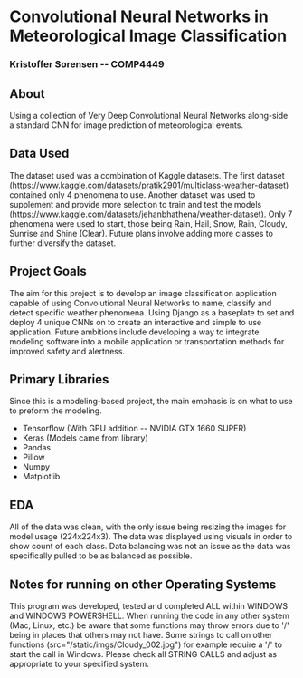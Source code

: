 # Convolutional Neural Networks in Meteorological Image Classification
### Kristoffer Sorensen -- COMP4449

## About
Using a collection of Very Deep Convolutional Neural Networks along-side a standard CNN for image prediction of meteorological events.

## Data Used
The dataset used was a combination of Kaggle datasets. The first dataset (https://www.kaggle.com/datasets/pratik2901/multiclass-weather-dataset) contained only 4 phenomena to use. Another dataset was used to supplement and provide more selection to train and test the models (https://www.kaggle.com/datasets/jehanbhathena/weather-dataset). Only 7 phenomena were used to start, those being Rain, Hail, Snow, Rain, Cloudy, Sunrise and Shine (Clear). Future plans involve adding more classes to further diversify the dataset.

## Project Goals
The aim for this project is to develop an image classification application capable of using Convolutional Neural Networks to name, classify and detect specific weather phenomena. Using Django as a baseplate to set and deploy 4 unique CNNs on to create an interactive and simple to use application. Future ambitions include developing a way to integrate modeling software into a mobile application or transportation methods for improved safety and alertness.

## Primary Libraries
Since this is a modeling-based project, the main emphasis is on what to use to preform the modeling.
* Tensorflow (With GPU addition -- NVIDIA GTX 1660 SUPER)
* Keras (Models came from library)
* Pandas
* Pillow
* Numpy
* Matplotlib

## EDA
All of the data was clean, with the only issue being resizing the images for model usage (224x224x3). The data was displayed using visuals in order to show count of each class. Data balancing was not an issue as the data was specifically pulled to be as balanced as possible.

## Notes for running on other Operating Systems
This program was developed, tested and completed ALL within WINDOWS and WINDOWS POWERSHELL. When running the code in any other system (Mac, Linux, etc.) be aware that some functions may throw errors due to '/' being in places that others may not have. Some strings to call on other functions (src="/static/imgs/Cloudy_002.jpg") for example require a '/' to start the call in Windows. Please check all STRING CALLS and adjust as appropriate to your specified system.
